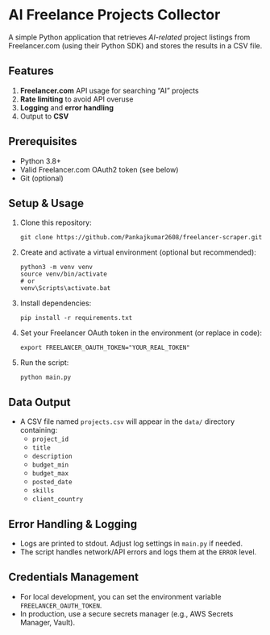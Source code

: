 # AI Freelance Projects Collector

A simple Python application that retrieves *AI-related* project listings from Freelancer.com (using their Python SDK) and stores the results in a CSV file.

## Features
1. **Freelancer.com** API usage for searching “AI” projects
2. **Rate limiting** to avoid API overuse
3. **Logging** and **error handling**
4. Output to **CSV**

## Prerequisites
- Python 3.8+
- Valid Freelancer.com OAuth2 token (see below)
- Git (optional)

## Setup & Usage
1. Clone this repository:
    ```
    git clone https://github.com/Pankajkumar2608/freelancer-scraper.git
   
    ```
2. Create and activate a virtual environment (optional but recommended):
    ```
    python3 -m venv venv
    source venv/bin/activate  
    # or
    venv\Scripts\activate.bat 
    ```
3. Install dependencies:
    ```
    pip install -r requirements.txt
    ```
4. Set your Freelancer OAuth token in the environment (or replace in code):
    ```
    export FREELANCER_OAUTH_TOKEN="YOUR_REAL_TOKEN"
    ```
5. Run the script:
    ```
    python main.py
    ```

## Data Output
- A CSV file named `projects.csv` will appear in the `data/` directory containing:
  - `project_id`
  - `title`
  - `description`
  - `budget_min`
  - `budget_max`
  - `posted_date`
  - `skills`
  - `client_country`

## Error Handling & Logging
- Logs are printed to stdout. Adjust log settings in `main.py` if needed.
- The script handles network/API errors and logs them at the `ERROR` level.

## Credentials Management
- For local development, you can set the environment variable `FREELANCER_OAUTH_TOKEN`.
- In production, use a secure secrets manager (e.g., AWS Secrets Manager, Vault).



